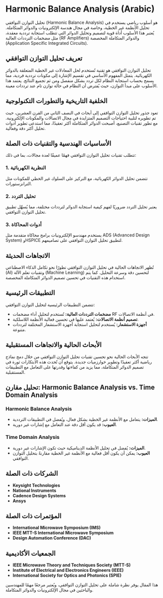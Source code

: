 # Harmonic Balance Analysis (Arabic)

تحليل التوازن التوافقي (Harmonic Balance Analysis) هو أسلوب رياضي يستخدم في تحليل الأنظمة غير الخطية، وخاصة في مجال هندسة الإلكترونيات والدوائر المتكاملة. يُعتبر هذا الأسلوب أداة قوية لتصميم وتحليل الدوائر التي تتطلب استجابة ترددية معقدة، مثل مضخمات الترددات العالية (RF Amplifiers) والدوائر المتكاملة المخصصة (Application Specific Integrated Circuits).

## تعريف تحليل التوازن التوافقي

تحليل التوازن التوافقي هو تقنية تُستخدم لحل المعادلات غير الخطية المتعلقة بالدوائر الكهربائية. يتمثل المفهوم الأساسي في تقسيم الإشارة إلى مكونات ترددية فردية، مما يسمح بحساب استجابة النظام لكل تردد بشكل منفصل ومن ثم تجميع النتائج. يعتمد هذا الأسلوب على مبدأ التوازن، حيث يُفترض أن النظام في حالة توازن تام عند ترددات معينة.

## الخلفية التاريخية والتطورات التكنولوجية

تعود جذور تحليل التوازن التوافقي إلى أبحاث في النصف الثاني من القرن العشرين، حيث تم تطويره لتلبية احتياجات التصميم المتزايدة في مجال الاتصالات والمكونات الإلكترونية. مع تطور تقنيات التصنيع، أصبحت الدوائر المتكاملة أكثر تعقيدًا، مما استدعى تطوير أدوات تحليل أكثر دقة وفعالية.

## الأساسيات الهندسية والتقنيات ذات الصلة

تتطلب تقنيات تحليل التوازن التوافقي فهمًا عميقًا لعدة مجالات، بما في ذلك:

### 1. النظرية الكهربائية

تتضمن تحليل الدوائر الكهربائية، مع التركيز على السلوك غير الخطي للمكونات مثل الترانزستورات.

### 2. تحليل التردد

يعتبر تحليل التردد ضروريًا لفهم كيفية استجابة الدوائر لترددات مختلفة، مما يُسهِّل تطبيق تحليل التوازن التوافقي.

### 3. أدوات المحاكاة

يستخدم مهندسو الإلكترونيات برامج محاكاة متقدمة مثل ADS (Advanced Design System) وHSPICE لتطبيق تحليل التوازن التوافقي على تصاميمهم.

## الاتجاهات الحديثة

تُظهر الاتجاهات الحالية في تحليل التوازن التوافقي تطورًا نحو تكامل الذكاء الاصطناعي (AI) وتقنيات تعلم الآلة (Machine Learning) لتحسين دقة وسرعة التحليل. كما يتم استخدام هذه التقنيات في تحسين تصميم الدوائر المتكاملة المخصصة.

## التطبيقات الرئيسية

تتضمن التطبيقات الرئيسية لتحليل التوازن التوافقي:

- **مضخمات الترددات العالية:** تُستخدم لتحليل أداء مضخمات RF في أنظمة الاتصالات.
- **تصميم أنظمة الاتصالات:** يُعتمد عليها في تحسين فعالية الأنظمة اللاسلكية.
- **أجهزة الاستشعار:** يُستخدم لتحليل استجابة أجهزة الاستشعار المختلفة لترددات متنوعة.

## الأبحاث الحالية والاتجاهات المستقبلية

تتجه الأبحاث الحالية نحو تحسين تقنيات تحليل التوازن التوافقي من خلال دمج نماذج رياضية أكثر تعقيدًا وتطوير خوارزميات جديدة. يتوقع أن تُحدث هذه الابتكارات ثورة في تصميم الدوائر المتكاملة، مما يزيد من كفاءتها وقدرتها على التعامل مع التطبيقات المستقبلية.

## تحليل مقارن: Harmonic Balance Analysis vs. Time Domain Analysis

### Harmonic Balance Analysis

- **الميزات:** يتعامل مع الأنظمة غير الخطية بشكل فعال، ويُفضل في التطبيقات الترددية.
- **العيوب:** قد يكون أقل دقة عند التعامل مع إشارات غير دورية.

### Time Domain Analysis

- **الميزات:** يُفضل في تحليل الأنظمة الديناميكية حيث تكون الإشارات غير دورية.
- **العيوب:** يمكن أن يكون أقل فعالية مع الأنظمة غير الخطية مقارنةً بتحليل التوازن التوافقي.

## الشركات ذات الصلة

- **Keysight Technologies**
- **National Instruments**
- **Cadence Design Systems**
- **Ansys**

## المؤتمرات ذات الصلة

- **International Microwave Symposium (IMS)**
- **IEEE MTT-S International Microwave Symposium**
- **Design Automation Conference (DAC)**

## الجمعيات الأكاديمية

- **IEEE Microwave Theory and Techniques Society (MTT-S)**
- **Institute of Electrical and Electronics Engineers (IEEE)**
- **International Society for Optics and Photonics (SPIE)**

هذا المقال يوفر نظرة شاملة على تحليل التوازن التوافقي، ويُعتبر مرجعًا مهمًا للمهندسين والباحثين في مجال الإلكترونيات والدوائر المتكاملة.